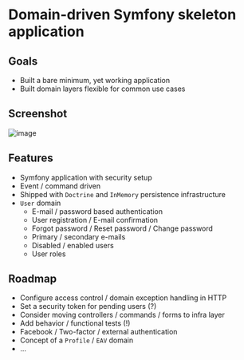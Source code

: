 # Domain-driven Symfony skeleton application

## Goals

- Built a bare minimum, yet working application
- Built domain layers flexible for common use cases

## Screenshot

![image](https://user-images.githubusercontent.com/1047696/31588014-2256f05a-b1ec-11e7-9a27-e0bc963041eb.png)

## Features

- Symfony application with security setup
- Event / command driven
- Shipped with `Doctrine` and `InMemory` persistence infrastructure
- `User` domain
  - E-mail / password based authentication
  - User registration / E-mail confirmation
  - Forgot password / Reset password / Change password
  - Primary / secondary e-mails
  - Disabled / enabled users
  - User roles

## Roadmap

- Configure access control / domain exception handling in HTTP
- Set a security token for pending users (?)
- Consider moving controllers / commands / forms to infra layer
- Add behavior / functional tests (!)
- Facebook / Two-factor / external authentication
- Concept of a `Profile` / `EAV` domain
- ...
